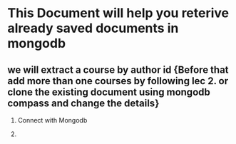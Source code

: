 # This Document will help you reterive already saved documents in mongodb 

## we will extract a course by author id {Before that add more than one courses by following lec 2. or clone the existing document using mongodb compass and change the details}

1. Connect with Mongodb 

2.  